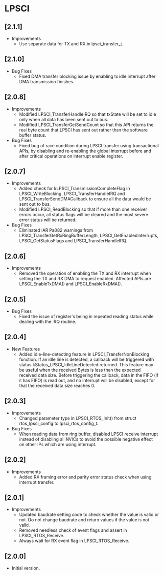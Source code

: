 # LPSCI

## [2.1.1]

- Improvements
  - Use separate data for TX and RX in lpsci_transfer_t.

## [2.1.0]

- Bug Fixes
  - Fixed DMA transfer blocking issue by enabling tx idle interrupt after DMA transmission finishes.

## [2.0.8]

- Improvements
  - Modified LPSCI_TransferHandleIRQ so that txState will be set to idle only when all data has been sent out to bus.
  - Modified LPSCI_TransferGetSendCount so that this API returns the real byte count that LPSCI has sent out rather
    than the software buffer status.
- Bug Fixes
  - Fixed bug of race condition during LPSCI transfer using transactional APIs, by disabling and re-enabling the
    global interrupt before and after critical operations on interrupt enable register.

## [2.0.7]

- Improvements
  - Added check for kLPSCI_TransmissionCompleteFlag in LPSCI_WriteBlocking, LPSCI_TransferHandleIRQ and
    LPSCI_TransferSendDMACallback to ensure all the data would be sent out to bus.
  - Modified LPSCI_ReadBlocking so that if more than one receiver errors occur, all status flags will be
    cleared and the most severe error status will be returned.
- Bug Fixes
  - Eliminated IAR Pa082 warnings from LPSCI_TransferGetRxRingBufferLength, LPSCI_GetEnabledInterrupts,
    LPSCI_GetStatusFlags and LPSCI_TransferHandleIRQ.

## [2.0.6]

- Improvements
  - Removed the operation of enabling the TX and RX interrupt when setting the TX and RX DMA to request enabled.
    Affected APIs are LPSCI_EnableTxDMA() and LPSCI_EnableRxDMA().

## [2.0.5]

- Bug Fixes
  - Fixed the issue of register's being in repeated reading status while dealing with the IRQ routine.

## [2.0.4]

- New Features
  - Added idle-line-detecting feature in LPSCI_TransferNonBlocking function. If an idle line is detected, a
    callback will be triggered with status kStatus_LPSCI_IdleLineDetected returned. This feature may be useful when
    the received Bytes is less than the expected received data size. Before triggering the callback, data in the
    FIFO (if it has FIFO) is read out, and no interrupt will be disabled, except for that the received data size
    reaches 0.

## [2.0.3]

- Improvements
  - Changed parameter type in LPSCI_RTOS_Init() from struct rtos_lpsci_config to lpsci_rtos_config_t.
- Bug Fixes
  - When reading data from ring buffer, disabled LPSCI receive interrupt instead of disabling all NVICs to avoid
    the possible negative effect on other IPs which are using interrupt.

## [2.0.2]

- Improvements
  - Added RX framing error and parity error status check when using interrupt transfer.

## [2.0.1]

- Improvements
  - Updated baudrate setting code to check whether the value is valid or not.
    Do not change baudrate and return values if the value is not valid.
  - Removed needless check of event flags and assert in LPSCI_RTOS_Receive.
  - Always wait for RX event flag in LPSCI_RTOS_Receive.

## [2.0.0]

- Initial version.
